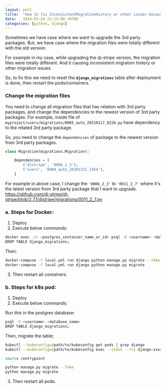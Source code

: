 ```yaml
---
layout: post
title:  "How to fix InconsistentMigrationHistory or other issues because migrations files are changed by 3rd party packages"
date:   2024-03-24 23:15:00 +0700
categories: [python, django]
---
```


Sometimes we have case where we want to upgrade the 3rd party packages.
But, we have case where the migration files were totally different with the old version.

For example in my case, while upgrading the dj-stripe version, the migration files were totally different.
And it causing inconsistent migration history or other migration issues.

So, to fix this we need to reset the **`django_migrations`** table after deployment is done, then restart the pods/containers.

### Change the migration files

You need to change all migration files that has relation with 3rd party packages, and change the dependencies to the newest version of 3rd party packages.
For example, inside file of `myproject/users/migrations/0005_auto_20210117_0220.py` have dependency to the related 3rd party package.

So, you need to change the `dependencies` of package to the newest version from 3rd party packages.

```python
class Migration(migrations.Migration):

    dependencies = [
        ('djstripe', '0006_2_3'),
        ('users', '0004_auto_20201231_1454'),
    ]
```

For example in above case, I change the `'0006_2_3'` to `'0011_2_7'` where it's the latest version from 3rd party package that I want to upgrade.
https://github.com/dj-stripe/dj-stripe/blob/2.7.1/djstripe/migrations/0011_2_7.py


### a. Steps for Docker:
1. Deploy
2. Execute below commands:

```sh
docker exec -it <postgres_container_name_or_id> psql -U <username> <database_name>
DROP TABLE django_migrations;
```

Then:

```sh
docker-compose -f local.yml run django python manage.py migrate --fake
docker-compose -f local.yml run django python manage.py migrate
```

3. Then restart all containers.


### b. Steps for k8s pod:
1. Deploy
2. Execute below commands:

Run this in the postgres database:

```sh
psql -U <username> <database_name>
DROP TABLE django_migrations;
```

Then, migrate the table;

```sh
kubectl --kubeconfig=/path/to/kubeconfig get pods | grep django
kubectl --kubeconfig=/path/to/kubeconfig exec --stdin --tty django-xxxxx -- /bin/bash

source /entrypoint

python manage.py migrate --fake
python manage.py migrate
```

3. Then restart all pods.
